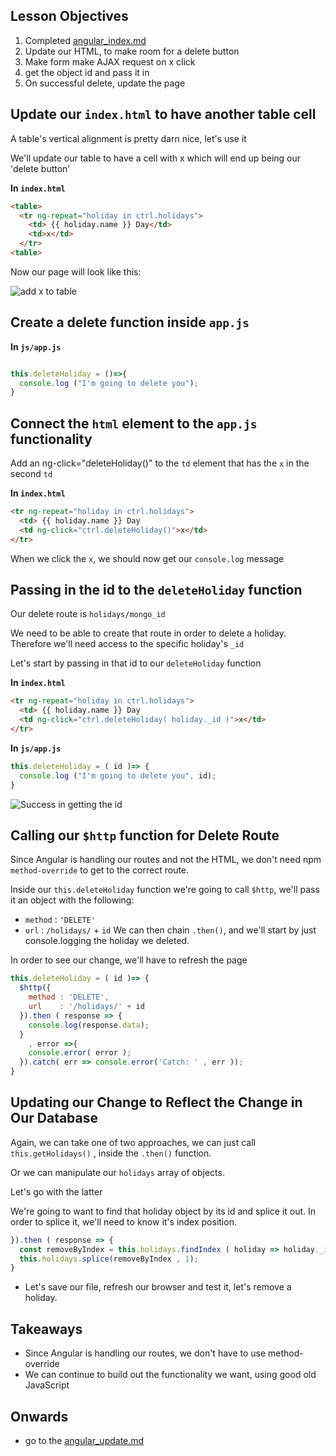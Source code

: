 
## Lesson Objectives

1. Completed [angular_index.md](angular_index.md)
1. Update our HTML, to make room for a delete button
1. Make form make AJAX request on x click
1. get the object id and pass it in
1. On successful delete, update the page

## Update our `index.html` to have another table cell

A table's vertical alignment is pretty darn nice, let's use it

We'll update our table to have a cell with x which will end up being our 'delete button'

**In `index.html`**

```html
<table>
  <tr ng-repeat="holiday in ctrl.holidays">
    <td> {{ holiday.name }} Day</td>
    <td>x</td>
  </tr>
<table>
```


Now our page will look like this:

![add x to table](https://i.imgur.com/3EP0FhL.png)

## Create a delete function inside `app.js`

**In `js/app.js`**

```js

this.deleteHoliday = ()=>{
  console.log ("I'm going to delete you");
}

```


## Connect the `html` element to the `app.js` functionality
Add an ng-click="deleteHoliday()" to the `td` element that has the `x` in the second `td`

**In `index.html`**

```html
<tr ng-repeat="holiday in ctrl.holidays">
  <td> {{ holiday.name }} Day
  <td ng-click="ctrl.deleteHoliday()">x</td>
</tr>
```

When we click the `x`, we should now get our `console.log` message

## Passing in the id to the `deleteHoliday` function

Our delete route is `holidays/mongo_id`

We need to be able to create that route in order to delete a holiday. Therefore we'll need access to the specific holiday's `_id`

Let's start by passing in that id to our `deleteHoliday` function

**In `index.html`**

```html
<tr ng-repeat="holiday in ctrl.holidays">
  <td> {{ holiday.name }} Day
  <td ng-click="ctrl.deleteHoliday( holiday._id )">x</td>
</tr>
```

**In `js/app.js`**
```js
this.deleteHoliday = ( id )=> {
  console.log ("I'm going to delete you", id);
}
```

![Success in getting the id](https://i.imgur.com/k7zdPcu.png)

## Calling our `$http` function for Delete Route

Since Angular is handling our routes and not the HTML, we don't need npm `method-override` to get to the correct route.

Inside our `this.deleteHoliday` function we're going to call `$http`, we'll pass it an object with the following:
 - `method` : `'DELETE'`
 - `url`    : `/holidays/` + `id`
We can then chain `.then()`, and we'll start by just console.logging the holiday we deleted.



In order to see our change, we'll have to refresh the page

```js
this.deleteHoliday = ( id )=> {
  $http({
    method : 'DELETE',
    url    : '/holidays/' + id
  }).then ( response => {
    console.log(response.data);
  }
    , error =>{
    console.error( error );
  }).catch( err => console.error('Catch: ' , err ));
}
```

## Updating our Change to Reflect the Change in Our Database

Again, we can take one of two approaches, we can just call `this.getHolidays()` , inside the `.then()` function.

Or we can manipulate our `holidays` array of objects.

Let's go with the latter

We're going to want to find that holiday object by its id and splice it out. In order to splice it, we'll need to know it's index position.

```js
}).then ( response => {
  const removeByIndex = this.holidays.findIndex ( holiday => holiday._id === id)
  this.holidays.splice(removeByIndex , 1);
}
```

- Let's save our file, refresh our browser and test it, let's remove a holiday.

## Takeaways
- Since Angular is handling our routes, we don't have to use method-override
- We can continue to build out the functionality we want, using good old JavaScript


## Onwards
- go to the [angular_update.md](angular_update.md)
